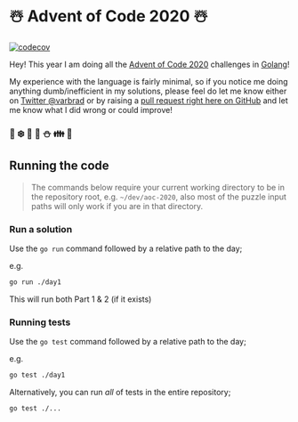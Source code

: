 # ☃️ Advent of Code 2020 ☃️

[![codecov](https://codecov.io/gh/varbrad/aoc-2020/branch/master/graph/badge.svg?token=FXFN9E88Y5)](https://codecov.io/gh/varbrad/aoc-2020)

Hey! This year I am doing all the [Advent of Code 2020](https://adventofcode.com/2020) challenges in [Golang](https://golang.org/)!

My experience with the language is fairly minimal, so if you notice me doing anything dumb/inefficient in my solutions, please feel do let me know either on [Twitter @varbrad](https://twitter.com/varbrad) or by raising a [pull request right here on GitHub](https://github.com/varbrad/aoc-2020/compare) and let me know what I did wrong or could improve!

### 🎅 ❄️ 🎁 🦌 ⛄ 👪 🎄

## Running the code

> The commands below require your current working directory to be in the repository root, e.g. `~/dev/aoc-2020`, also most of the puzzle input paths will only work if you are in that directory.

### Run a solution

Use the `go run` command followed by a relative path to the day;

e.g.

```zsh
go run ./day1
```

This will run both Part 1 & 2 (if it exists)

### Running tests

Use the `go test` command followed by a relative path to the day;

e.g.

```zsh
go test ./day1
```

Alternatively, you can run _all_ of tests in the entire repository;

```zsh
go test ./...
```
